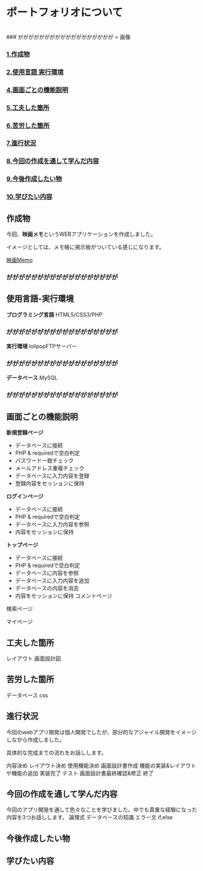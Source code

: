 # ポートフォリオについて
<br>
### がががががががががががががががががが = 画像

### [1.作成物](#作成物)
### [2.使用言語 実行環境](#使用言語-実行環境)

### [4.画面ごとの機能説明](#画面ごとの機能説明)
### [5.工夫した箇所](#工夫した箇所)
### [6.苦労した箇所](#苦労した箇所)
### [7.進行状況](#進行状況)
### [8.今回の作成を通して学んだ内容](#今回の作成を通して学んだ内容)
### [9.今後作成したい物](#今後作成したい物)
### [10.学びたい内容](#学びたい内容)




## 作成物
今回、**映画メモ**というWEBアプリケーションを作成しました。

イメージとしては、メモ帳に掲示板がついている感じになります。

[映画Memo](http://aso2001378.boo.jp/Movie_memo/login/login.php)

### がががががががががががががががががが

## 使用言語-実行環境
**プログラミング言語**
HTML5/CSS3/PHP
### がががががががががががががががががが

**実行環境**
lolipopFTPサーバー
### がががががががががががががががががが

**データベース**
MySQL
### がががががががががががががががががが



## 画面ごとの機能説明


**新規登録ページ**
- データベースに接続
- PHP & requiredで空白判定
- パスワード一致チェック
- メールアドレス重複チェック
- データベースに入力内容を登録
- 登録内容をセッションに保持

**ログインページ**
- データベースに接続
- PHP & requiredで空白判定
- データベースに入力内容を参照
- 内容をセッションに保持

**トップページ**
- データベースに接続
- PHP & requiredで空白判定
- データベースに内容を参照
- データベースに入力内容を追加
- データベースの内容を消去
- 内容をセッションに保持
コメントページ

検索ページ

マイページ




## 工夫した箇所
レイアウト
画面設計図



## 苦労した箇所
データベース
css



## 進行状況
今回のwebアプリ開発は個人開発でしたが、部分的なアジャイル開発をイメージしながら作成しました。

具体的な完成までの流れをお話しします。

内容決め
レイアウト決め
使用機能決め
画面設計書作成
機能の実装&レイアウトや機能の追加
実装完了
テスト
画面設計書最終確認&修正
終了









## 今回の作成を通して学んだ内容
今回のアプリ開発を通して色々なことを学びました。中でも貴重な経験になった内容を3つお話しします。
論理式
データベースの知識
エラー文 if,else


## 今後作成したい物



## 学びたい内容
